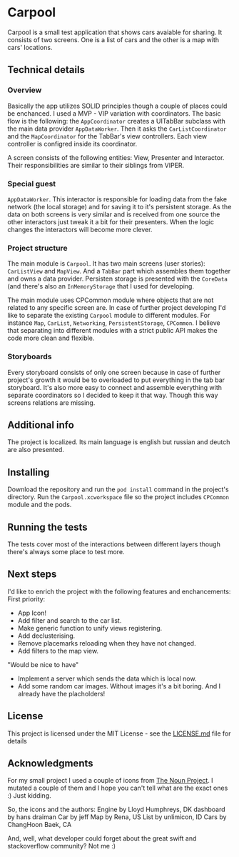 # Carpool

Carpool is a small test application that shows cars avaiable for sharing. It consists of two screens. One is a list of cars and the other is a map with cars' locations.

## Technical details
### Overview
Basically the app utilizes SOLID principles though a couple of places could be enchanced. I used a MVP - VIP variation with coordinators. The basic flow is the following: the `AppCoordinator` creates a UITabBar subclass with the main data provider `AppDataWorker`. Then it asks the `CarListCoordinator` and the `MapCoordinator` for the TabBar's view controllers. Each view controller is configred inside its coordinator.

A screen consists of the following entities: View, Presenter and Interactor. Their responsibilities are similar to their siblings from VIPER.

### Special guest
`AppDataWorker`. This interactor is responsible for loading data from the fake network (the local storage) and for saving it to it's persistent storage. As the data on both screens is very similar and is received from one source the other interactors just tweak it a bit for their presenters. When the logic changes the interactors will become more clever.

### Project structure
The main module is `Carpool`. It has two main screens (user stories): `CarListView` and `MapView`. And a `TabBar` part which assembles them together and owns a data provider. Persisten storage is presented with the `CoreData` (and there's also an `InMemoryStorage` that I used for developing.

The main module uses CPCommon module where objects that are not related to any specific screen are. In case of further project developing I'd like to separate the existing `Carpool` module to different modules. For instance `Map`, `CarList`, `Networking`, `PersistentStorage`, `CPCommon`. I believe that separating into different modules with a strict public API makes the code more clean and flexible.

### Storyboards
Every storyboard consists of only one screen because in case of further project's growth it would be to overloaded to put everything in the tab bar storyboard. It's also more easy to connect and assemble everything with separate coordinators so I decided to keep it that way. Though this way screens relations are missing.

## Additional info
The project is localized. Its main language is english but russian and deutch are also presented.

## Installing
Download the repository and run the `pod install` command in the project's directory. Run the `Carpool.xcworkspace` file so the project includes `CPCommon` module and the pods. 

## Running the tests
The tests cover most of the interactions between different layers though there's always some place to test more. 

## Next steps
I'd like to enrich the project with the following features and enchancements:
First priority:
 - App Icon!
 - Add filter and search to the car list.
 - Make generic function to unify views registering.
 - Add declusterising.
 - Remove placemarks reloading when they have not changed.
 - Add filters to the map view.
 
"Would be nice to have"
 - Implement a server which sends the data which is local now.
 - Add some random car images. Without images it's a bit boring. And I already have the placholders!

## License
This project is licensed under the MIT License - see the [LICENSE.md](LICENSE.md) file for details

## Acknowledgments
For my small project I used a couple of icons from [The Noun Project](https://thenounproject.com). I mutated a couple of them and I hope you can't tell what are the exact ones :) Just kidding.

So, the icons and the authors:
Engine by Lloyd Humphreys, DK 
dashboard by hans draiman 
Car by jeff
Map by Rena, US 
List by unlimicon, ID 
Cars by ChangHoon Baek, CA 

And, well, what developer could forget about the great swift and stackoverflow community? Not me :)
